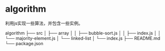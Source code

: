 # algorithm

利用js实现一些算法，并包含一些实例。

algorithm
├── src
│   ├── array
│   │   ├── bubble-sort.js
│   │   ├── index.js
│   │   └── majority-element.js
│   └── linked-list
│       └── index.js
├── README.md
└── package.json
